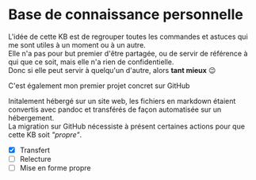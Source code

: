# Base de connaissance personnelle  

L'idée de cette KB est de regrouper toutes les commandes et astuces qui me sont utiles à un moment ou à un autre.  
Elle n'a pas pour but premier d'être partagée, ou de servir de référence à qui que ce soit, mais elle n'a rien de confidentielle.  
Donc si elle peut servir à quelqu'un d'autre, alors __tant mieux__ :wink:  

C'est également mon premier projet concret sur GitHub  

Initalement hébergé sur un site web, les fichiers en markdown étaient convertis avec pandoc et transférés de façon automatisée sur un hébergement.  
La migration sur GitHub nécessiste à présent certaines actions pour que cette KB soit *"propre"*.

 - [x] Transfert  
 - [ ] Relecture  
 - [ ] Mise en forme propre  
